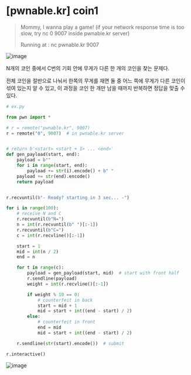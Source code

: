 # [pwnable.kr] coin1

> Mommy, I wanna play a game!
> (if your network response time is too slow, try nc 0 9007 inside pwnable.kr server)
>
> Running at : nc pwnable.kr 9007

![image](https://github.com/user-attachments/assets/413d269f-cbdc-4aed-97cd-ee1b18b5557c)

N개의 코인 중에서 C번의 기회 안에 무게가 다른 한 개의 코인을 찾는 문제다.

전체 코인을 절반으로 나눠서 한쪽의 무게를 재면 둘 중 어느 쪽에 무게가 다른 코인이 섞여 있는지 알 수 있고, 이 과정을 코인 한 개만 남을 때까지 반복하면 정답을 맞출 수 있다.

```python
# ex.py

from pwn import *

# r = remote("pwnable.kr", 9007)
r = remote("0", 9007)  # in pwnable.kr server


# return b'<start> <start + 1> ... <end>'
def gen_payload(start, end):
    payload = b""
    for i in range(start, end):
        payload += str(i).encode() + b" "
    payload += str(end).encode()
    return payload


r.recvuntil(b"- Ready? starting in 3 sec... -")

for i in range(100):
    # receive N and C
    r.recvuntil(b"N=")
    n = int(r.recvuntil(b" ")[:-1])
    r.recvuntil(b"C=")
    c = int(r.recvline()[:-1])

    start = 1
    mid = int(n / 2)
    end = n

    for t in range(c):
        payload = gen_payload(start, mid)  # start with front half
        r.sendline(payload)
        weight = int(r.recvline()[:-1])

        if weight % 10 == 0:
            # counterfeit in back
            start = mid + 1
            mid = start + int((end - start) / 2)
        else:
            # counterfeit in front
            end = mid
            mid = start + int((end - start) / 2)

    r.sendline(str(start).encode())  # submit

r.interactive()
```

![image](https://github.com/user-attachments/assets/7b88dad8-d2ce-43d4-a635-1bbe144c189b)
